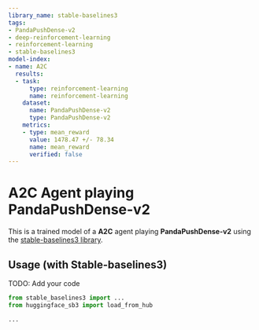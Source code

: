 ```yaml
---
library_name: stable-baselines3
tags:
- PandaPushDense-v2
- deep-reinforcement-learning
- reinforcement-learning
- stable-baselines3
model-index:
- name: A2C
  results:
  - task:
      type: reinforcement-learning
      name: reinforcement-learning
    dataset:
      name: PandaPushDense-v2
      type: PandaPushDense-v2
    metrics:
    - type: mean_reward
      value: 1478.47 +/- 78.34
      name: mean_reward
      verified: false
---
```


# **A2C** Agent playing **PandaPushDense-v2**
This is a trained model of a **A2C** agent playing **PandaPushDense-v2**
using the [stable-baselines3 library](https://github.com/DLR-RM/stable-baselines3).

## Usage (with Stable-baselines3)
TODO: Add your code


```python
from stable_baselines3 import ...
from huggingface_sb3 import load_from_hub

...
```
